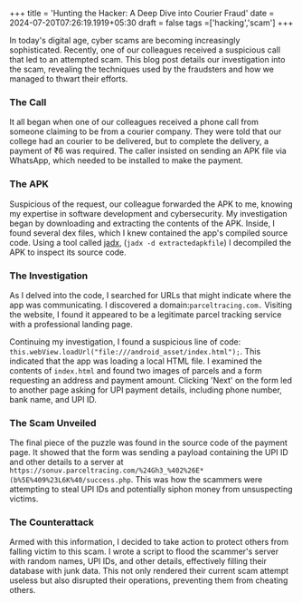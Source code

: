 +++
title = 'Hunting the Hacker: A Deep Dive into Courier Fraud'
date = 2024-07-20T07:26:19.1919+05:30
draft = false
tags =['hacking','scam']
+++ 


In today's digital age, cyber scams are becoming increasingly sophisticated. Recently, one of our colleagues received a suspicious call that led to an attempted scam. This blog post details our investigation into the scam, revealing the techniques used by the fraudsters and how we managed to thwart their efforts.

### The Call

It all began when one of our colleagues received a phone call from someone claiming to be from a courier company. They were told that our college had an courier to be delivered, but to complete the delivery, a payment of ₹6 was required. The caller insisted on sending an APK file via WhatsApp, which needed to be installed to make the payment.

### The APK

Suspicious of the request, our colleague forwarded the APK to me, knowing my expertise in software development and cybersecurity. My investigation began by downloading and extracting the contents of the APK. Inside, I found several dex files, which I knew contained the app's compiled source code. Using a tool called [jadx](https://github.com/skylot/jadx), (`jadx -d extractedapkfile`) I decompiled the APK to inspect its source code.

### The Investigation

As I delved into the code, I searched for URLs that might indicate where the app was communicating. I discovered a domain:`parceltracing.com.` Visiting the website, I found it appeared to be a legitimate parcel tracking service with a professional landing page.

Continuing my investigation, I found a suspicious line of code: `this.webView.loadUrl("file:///android_asset/index.html");`. This indicated that the app was loading a local HTML file. I examined the contents of `index.html` and found two images of parcels and a form requesting an address and payment amount. Clicking 'Next' on the form led to another page asking for UPI payment details, including phone number, bank name, and UPI ID.

### The Scam Unveiled

The final piece of the puzzle was found in the source code of the payment page. It showed that the form was sending a payload containing the UPI ID and other details to a server at `https://sonuv.parceltracing.com/%24Gh3_%402%26E*(b%5E%409%23L6K%40/success.php`. This was how the scammers were attempting to steal UPI IDs and potentially siphon money from unsuspecting victims.

### The Counterattack

Armed with this information, I decided to take action to protect others from falling victim to this scam. I wrote a script to flood the scammer's server with random names, UPI IDs, and other details, effectively filling their database with junk data. This not only rendered their current scam attempt useless but also disrupted their operations, preventing them from cheating others.
